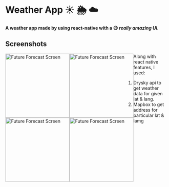 # Weather App :sunny: :sun_behind_rain_cloud: :cloud:
#### A weather app made by using react-native with a :wink: *really amazing UI*.

## Screenshots

<img src="https://i.ibb.co/F5xxNcs/Img2.jpg" 
     alt="Future Forecast Screen"  
     style="float: left" 
     width="200px"/><img src="https://i.ibb.co/yBJ1JnG/Img3.jpg" 
     alt="Future Forecast Screen" 
     width="200px" 
     style="float:left"/><img src="https://i.ibb.co/D7nqRRK/Img4.jpg" 
     alt="Future Forecast Screen" 
     width="200px" 
     style="float:left"/><img src="https://i.ibb.co/mC8YWC6/Img1.jpg" 
     alt="Future Forecast Screen" 
     width="200px" 
     style="float:left"/>

Along with react native features, I used:
1. Drysky api to get weather data for given lat & lang.
2. Mapbox to get address for particular lat & lamg
